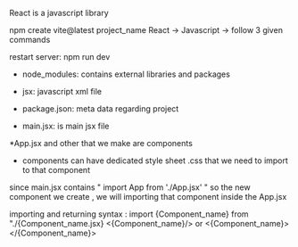 React is a javascript library

npm create vite@latest
project_name
React -> Javascript -> follow 3 given commands

restart server: npm run dev

* node_modules: contains external libraries and packages
* jsx: javascript xml file
* package.json: meta data regarding project

* main.jsx: is main jsx file

*App.jsx and other that we make are components
* components can have dedicated style sheet .css that we need to import to that component

since main.jsx contains " import App from './App.jsx' " so the new component we create , we will importing that component inside the App.jsx

importing and returning syntax :
import {Component_name} from "./{Component_name.jsx}
<{Component_name}/>  or <{Component_name}> </{Component_name}>


